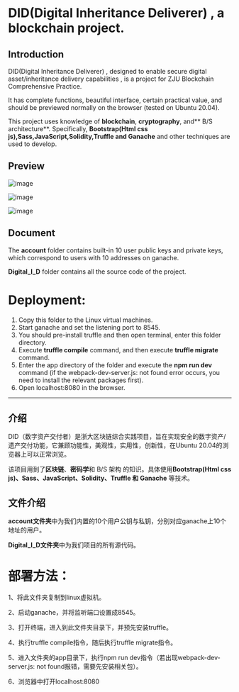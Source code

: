 # DID(Digital Inheritance Deliverer) , a blockchain project.

## Introduction
DID(Digital Inheritance Deliverer) , designed to enable secure digital asset/inheritance delivery capabilities , is a project for ZJU Blockchain Comprehensive Practice.

It has complete functions, beautiful interface, certain practical value, and should be previewed normally on the browser (tested on Ubuntu 20.04).

This project uses knowledge of **blockchain**, **cryptography**, and** B/S architecture**. Specifically, **Bootstrap(Html css js),Sass,JavaScript,Solidity,Truffle and Ganache** and other techniques are used to develop.

## Preview


![image](https://github.com/1mocat/Blockchain-project/assets/91671140/af3ebc9c-5d7c-44ef-b9f8-9202bd817dd4)

![image](https://github.com/1mocat/Blockchain-project/assets/91671140/fa67dd34-57fd-4489-9315-583cb74ca831)

![image](https://github.com/1mocat/Blockchain-project/assets/91671140/2bed969c-f4a1-4461-a0e8-a25d47d1e697)


## Document 
The **account** folder contains built-in 10 user public keys and private keys, which correspond to users with 10 addresses on ganache.

**Digital_I_D** folder contains all the source code of the project.

# Deployment:
1. Copy this folder to the Linux virtual machines.
2. Start ganache and set the listening port to 8545.
3. You should pre-install truffle and then open terminal, enter this folder directory.
4. Execute **truffle compile** command, and then execute **truffle migrate** command.
5. Enter the app directory of the folder and execute the **npm run dev** command (if the webpack-dev-server.js: not found error occurs, you need to install the relevant packages first).
6. Open localhost:8080 in the browser.

---
## 介绍
DID（数字资产交付者）是浙大区块链综合实践项目，旨在实现安全的数字资产/遗产交付功能，它兼顾功能性，美观性，实用性，创新性，在Ubuntu 20.04的浏览器上可以正常浏览。

该项目用到了**区块链**、**密码学**和 B/S 架构 的知识。具体使用**Bootstrap(Html css js)、Sass、JavaScript、Solidity、Truffle 和 Ganache** 等技术。

## 文件介绍

**account文件夹**中为我们内置的10个用户公钥与私钥，分别对应ganache上10个地址的用户。

**Digital_I_D文件夹**中为我们项目的所有源代码。

# 部署方法：

1、将此文件夹复制到linux虚拟机。

2、启动ganache，并将监听端口设置成8545。

3、打开终端，进入到此文件夹目录下，并预先安装truffle。

4、执行truffle compile指令，随后执行truffle migrate指令。

5、进入文件夹的app目录下，执行npm run dev指令（若出现webpack-dev-server.js: not found报错，需要先安装相关包）。

6、浏览器中打开localhost:8080     
